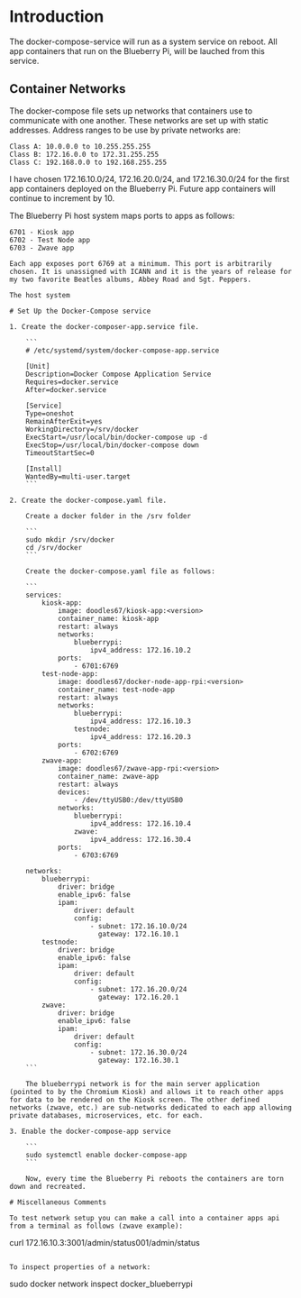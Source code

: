 # Introduction

The docker-compose-service will run as a system service on reboot. All app containers that run on the Blueberry Pi, will be lauched from this service.

## Container Networks

The docker-compose file sets up networks that containers use to communicate with one another. These networks are set up with static addresses. Address ranges to be use by private networks are:

```
Class A: 10.0.0.0 to 10.255.255.255
Class B: 172.16.0.0 to 172.31.255.255
Class C: 192.168.0.0 to 192.168.255.255
```

I have chosen 172.16.10.0/24, 172.16.20.0/24, and 172.16.30.0/24 for the first app containers deployed on the Blueberry Pi. Future app containers will continue to increment by 10.

The Blueberry Pi host system maps ports to apps as follows:

```
6701 - Kiosk app
6702 - Test Node app
6703 - Zwave app

Each app exposes port 6769 at a minimum. This port is arbitrarily chosen. It is unassigned with ICANN and it is the years of release for my two favorite Beatles albums, Abbey Road and Sgt. Peppers.

The host system

# Set Up the Docker-Compose service

1. Create the docker-composer-app.service file.

    ```
    # /etc/systemd/system/docker-compose-app.service

    [Unit]
    Description=Docker Compose Application Service
    Requires=docker.service
    After=docker.service

    [Service]
    Type=oneshot
    RemainAfterExit=yes
    WorkingDirectory=/srv/docker
    ExecStart=/usr/local/bin/docker-compose up -d
    ExecStop=/usr/local/bin/docker-compose down
    TimeoutStartSec=0

    [Install]
    WantedBy=multi-user.target
    ```

2. Create the docker-compose.yaml file.

    Create a docker folder in the /srv folder

    ```
    sudo mkdir /srv/docker
    cd /srv/docker
    ```

    Create the docker-compose.yaml file as follows:

    ```
    services:
        kiosk-app:
            image: doodles67/kiosk-app:<version>
            container_name: kiosk-app
            restart: always
            networks: 
                blueberrypi:
                    ipv4_address: 172.16.10.2
            ports:
                - 6701:6769
        test-node-app:
            image: doodles67/docker-node-app-rpi:<version>
            container_name: test-node-app
            restart: always
            networks: 
                blueberrypi:
                    ipv4_address: 172.16.10.3
                testnode:
                    ipv4_address: 172.16.20.3
            ports:
                - 6702:6769
        zwave-app:
            image: doodles67/zwave-app-rpi:<version>
            container_name: zwave-app
            restart: always
            devices: 
                - /dev/ttyUSB0:/dev/ttyUSB0
            networks:
                blueberrypi:
                    ipv4_address: 172.16.10.4
                zwave:
                    ipv4_address: 172.16.30.4
            ports:
                - 6703:6769
    
    networks:
        blueberrypi:
            driver: bridge
            enable_ipv6: false
            ipam:
                driver: default
                config:
                    - subnet: 172.16.10.0/24
                      gateway: 172.16.10.1
        testnode:
            driver: bridge
            enable_ipv6: false
            ipam:
                driver: default
                config:
                    - subnet: 172.16.20.0/24
                      gateway: 172.16.20.1
        zwave:
            driver: bridge
            enable_ipv6: false
            ipam:
                driver: default
                config:
                    - subnet: 172.16.30.0/24
                      gateway: 172.16.30.1
    ```

    The blueberrypi network is for the main server application (pointed to by the Chromium Kiosk) and allows it to reach other apps for data to be rendered on the Kiosk screen. The other defined networks (zwave, etc.) are sub-networks dedicated to each app allowing private databases, microservices, etc. for each.

3. Enable the docker-compose-app service

    ```
    sudo systemctl enable docker-compose-app
    ```

    Now, every time the Blueberry Pi reboots the containers are torn down and recreated.

# Miscellaneous Comments

To test network setup you can make a call into a container apps api from a terminal as follows (zwave example):

```
curl 172.16.10.3:3001/admin/status001/admin/status
```

To inspect properties of a network:

```
sudo docker network inspect docker_blueberrypi
```


